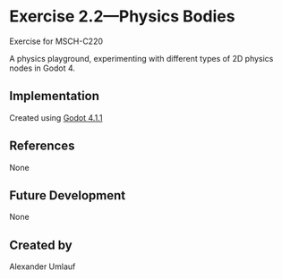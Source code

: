 # Exercise 2.2—Physics Bodies

Exercise for MSCH-C220

A physics playground, experimenting with different types of 2D physics nodes in Godot 4.

## Implementation

Created using [Godot 4.1.1](https://godotengine.org/download)

## References
None

## Future Development
None

## Created by
Alexander Umlauf
